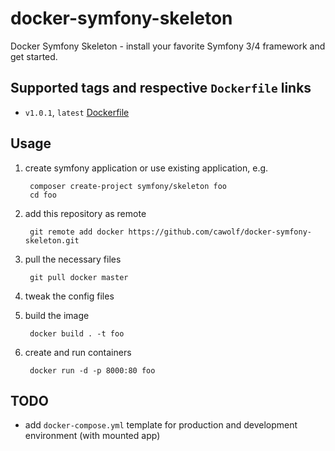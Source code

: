 # docker-symfony-skeleton

Docker Symfony Skeleton - install your favorite Symfony 3/4 framework and get started.

## Supported tags and respective `Dockerfile` links

* `v1.0.1`, `latest` [Dockerfile](https://github.com/cawolf/docker-symfony-skeleton/blob/v1.0.1/Dockerfile)

## Usage

1. create symfony application or use existing application, e.g.

        composer create-project symfony/skeleton foo
        cd foo

2. add this repository as remote

        git remote add docker https://github.com/cawolf/docker-symfony-skeleton.git

3. pull the necessary files

        git pull docker master

4. tweak the config files

5. build the image

        docker build . -t foo

6. create and run containers

        docker run -d -p 8000:80 foo

## TODO

* add `docker-compose.yml` template for production and development environment (with mounted app)
